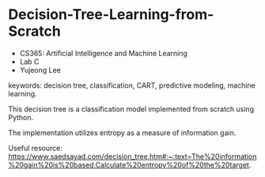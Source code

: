 # Decision-Tree-Learning-from-Scratch
- CS365: Artificial Intelligence and Machine Learning
- Lab C 
- Yujeong Lee 

keywords: decision tree, classification, CART, predictive modeling, machine learning.

This decision tree is a classification model implemented from scratch using Python.

The implementation utilizes entropy as a measure of information gain. 

Useful resource: https://www.saedsayad.com/decision_tree.htm#:~:text=The%20information%20gain%20is%20based,Calculate%20entropy%20of%20the%20target.
